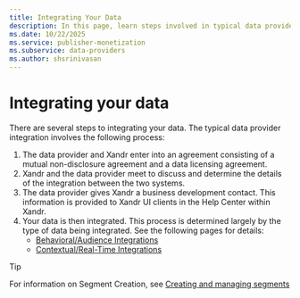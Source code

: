 ```yaml
---
title: Integrating Your Data
description: In this page, learn steps involved in typical data provider integration. 
ms.date: 10/22/2025
ms.service: publisher-monetization
ms.subservice: data-providers
ms.author: shsrinivasan
---
```


# Integrating your data

There are several steps to integrating your data. The typical data provider integration involves the following process:

1. The data provider and Xandr enter into an agreement consisting of a mutual non-disclosure agreement and a data licensing agreement.
1. Xandr and the data provider meet to discuss and determine the details of the integration between the two systems.
1. The data provider gives Xandr a business development contact. This information is provided to Xandr UI clients in the Help Center within Xandr.
1. Your data is then integrated. This process is determined largely by the type of data being integrated. See the following pages for details:
    - [Behavioral/Audience Integrations](audience-data-integrations.md)
    - [Contextual/Real-Time Integrations](real-time-data-integration-instructions.md)

> [!TIP]
> For information on Segment Creation, see [Creating and managing segments](creating-and-managing-segments.md)
